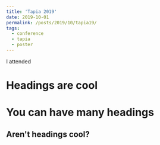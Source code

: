 ```yaml
---
title: 'Tapia 2019'
date: 2019-10-01
permalink: /posts/2019/10/tapia19/
tags:
  - conference
  - tapia
  - poster
---
```


I attended 

Headings are cool
======

You can have many headings
======

Aren't headings cool?
------